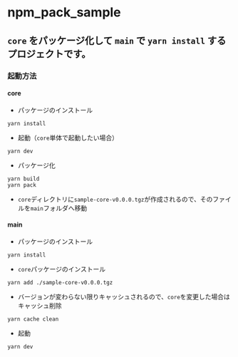 # npm_pack_sample

## `core` をパッケージ化して `main` で `yarn install` するプロジェクトです。

### 起動方法

#### core

- パッケージのインストール

```shell
yarn install
```

- 起動（`core`単体で起動したい場合）

```shell
yarn dev
```

- パッケージ化

```shell
yarn build
yarn pack
```

- `core`ディレクトリに`sample-core-v0.0.0.tgz`が作成されるので、そのファイルを`main`フォルダへ移動

#### main

- パッケージのインストール

```shell
yarn install
```

- `core`パッケージのインストール

```shell
yarn add ./sample-core-v0.0.0.tgz
```

- バージョンが変わらない限りキャッシュされるので、`core`を変更した場合はキャッシュ削除

```shell
yarn cache clean
```

- 起動

```shell
yarn dev
```
